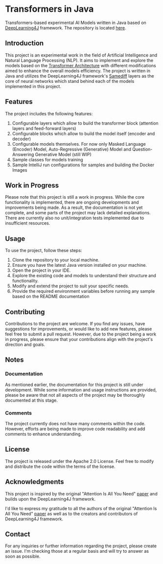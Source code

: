 # Transformers in Java

Transformers-based experimental AI Models written in Java based on [DeepLearning4J](https://deeplearning4j.konduit.ai/) framework. The repository is located [here](https://github.com/partarstu/transformers-in-java).


## Introduction

This project is an experimental work in the field of Artificial Intelligence and Natural Language Processing (NLP). It aims to implement 
and explore the models based on the [Transformer Architecture](https://en.wikipedia.org/wiki/Transformer_(machine_learning_model)) with 
different modifications aimed to enhance the overall models efficiency. The project is written in Java and utilizes the DeepLearning4J 
framework's [Samediff](https://deeplearning4j.konduit.ai/samediff/tutorials/quickstart) layers as the core of neural networks which 
stand behind each of the models implemented in this project.


## Features

The project includes the following features:

1. Configurable layers which allow to build the transformer block (attention layers and feed-forward layers)
2. Configurable blocks which allow to build the model itself (encoder and decoder)
3. Configurable models themselves. For now only Masked Language (Encoder) Model, Auto-Regressive (Generative) Model and 
   Question-Answering Generative Model (still WIP)
4. Sample classes for models training
5. Sample IntelliJ run configurations for samples and building the Docker Images


## Work in Progress

Please note that this project is still a work in progress. While the core functionality is implemented, there are ongoing developments 
and improvements being made. As a result, the documentation is not yet complete, and some parts of the project may lack detailed explanations.
There are currently also no unit/integration tests implemented due to insufficient resources.


## Usage

To use the project, follow these steps:

1. Clone the repository to your local machine.
2. Ensure you have the latest Java version installed on your machine.
3. Open the project in your IDE.
4. Explore the existing code and models to understand their structure and functionality.
5. Modify and extend the project to suit your specific needs.
6. Provide the required environment variables before running any sample based on the README documentation 


## Contributing

Contributions to the project are welcome. If you find any issues, have suggestions for improvements, or would like to add new features, 
please feel free to submit a pull request. However, due to the project being a work in progress, please ensure that your contributions 
align with the project's direction and goals.


## Notes

### Documentation 
As mentioned earlier, the documentation for this project is still under development. While some information and usage instructions are provided, please be aware that not all aspects of the project may be thoroughly documented at this stage.

### Comments 
The project currently does not have many comments within the code. However, efforts are being made to improve code readability and add comments to enhance understanding.

## License

The project is released under the Apache 2.0 License. Feel free to modify and distribute the code within the terms of the license.

## Acknowledgments

This project is inspired by the original "Attention Is All You Need" [paper](https://arxiv.org/abs/1706.03762) and builds upon the DeepLearning4J 
framework. 

I'd like to express my gratitude to all the authors of the original "Attention Is All You Need" [paper](https://arxiv.org/abs/1706.03762)
as well as to the creators and contributors of DeepLearning4J framework.

## Contact

For any inquiries or further information regarding the project, please create an issue. I'm checking those at a regular basis and will 
try to answer as soon as possible.
